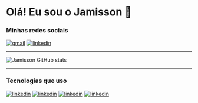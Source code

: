 
# Olá! Eu sou o Jamisson 🤙
### Minhas redes sociais 
[![gmail](https://img.shields.io/badge/Gmail-D14836?style=for-the-badge&logo=gmail&logoColor=white)]()
[![linkedin](https://img.shields.io/badge/LinkedIn-0077B5?style=for-the-badge&logo=linkedin&logoColor=white)]()

---

![Jamisson GitHub stats](https://github-readme-stats.vercel.app/api?username=JamissonRamos&show_icons=true&theme=radical)

---

### Tecnologias que uso
[![linkedin](https://img.shields.io/badge/HTML5-E34F26?style=for-the-badge&logo=html5&logoColor=white)]()
[![linkedin](https://img.shields.io/badge/CSS3-1572B6?style=for-the-badge&logo=css3&logoColor=white)]()
[![linkedin](https://img.shields.io/badge/C%23-239120?style=for-the-badge&logo=c-sharp&logoColor=white)]()
[![linkedin](https://img.shields.io/badge/JavaScript-F7DF1E?style=for-the-badge&logo=javascript&logoColor=black)]()
